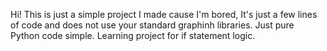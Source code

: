 Hi!
This is just a simple project I made cause I'm bored,
It's just a few lines of code and does not use your standard graphinh libraries. 
Just pure Python code simple.
Learning project for if statement logic.
